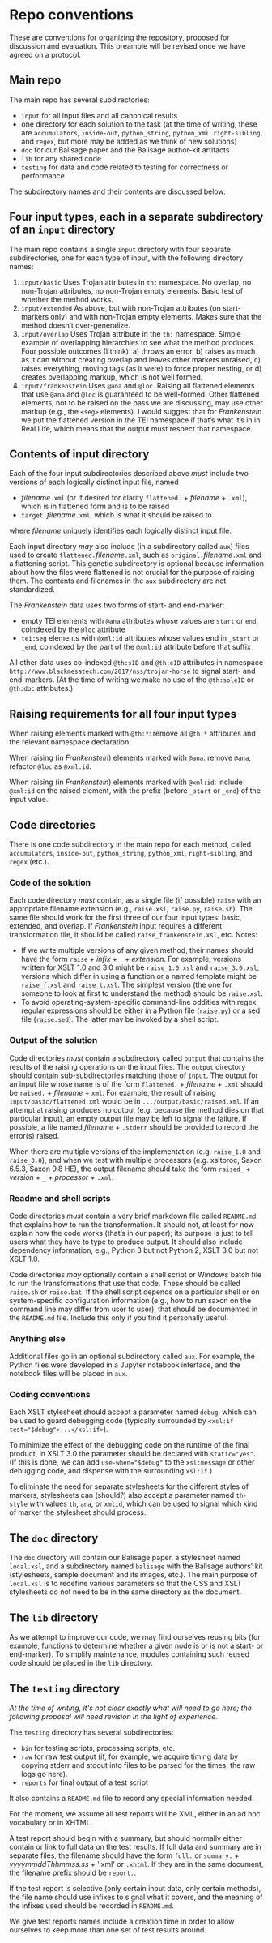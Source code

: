 # Repo conventions

These are conventions for organizing the repository, proposed for discussion and evaluation. This preamble will be revised once we have agreed on a protocol.

## Main repo

The main repo has several subdirectories:

* `input` for all input files and all canonical results
* one directory for each solution to the task (at the time of writing, these are `accumulators`, `inside-out`, `python_string`, `python_xml`, `right-sibling`, and `regex`, but more may be added as we think of new solutions)
* `doc` for our Balisage paper and the Balisage author-kit artifacts
* `lib` for any shared code
* `testing` for data and code related to testing for correctness or performance

The subdirectory names and their contents are discussed below. 

## Four input types, each in a separate subdirectory of an `input` directory

The main repo contains a single `input` directory with four separate subdirectories, one for each type of input, with the following directory names:

1. `input/basic` Uses Trojan attributes in `th:` namespace. No overlap, no non-Trojan attributes, no non-Trojan empty elements. Basic test of whether the method works.
2. `input/extended` As above, but with non-Trojan attributes (on start-markers only) and with non-Trojan empty elements. Makes sure that the method doesn’t over-generalize.
3. `input/overlap` Uses Trojan attribute in the `th:` namespace. Simple example of overlapping hierarchies to see what the method produces. Four possible outcomes (I think): a) throws an error, b) raises as much as it can without creating overlap and leaves other markers unraised, c) raises everything, moving tags (as it were) to force proper nesting, or d) creates overlapping markup, which is not well formed.
4. `input/frankenstein` Uses `@ana` and `@loc`. Raising all flattened elements that use `@ana` and `@loc` is guaranteed to be well-formed. Other flattened elements, not to be raised on the pass we are discussing, may use other markup (e.g., the `<seg>` elements). I would suggest that for _Frankenstein_ we put the flattened version in the TEI namespace if that’s what it’s in in Real Life, which means that the output must respect that namespace.



## Contents of input directory

Each of the four input subdirectories described above _must_ include two versions of each logically distinct input file, named 

* _filename_`.xml` (or if desired for clarity `flattened.` + _filename_ + `.xml`), which is in flattened form and is to be raised
* `target.`_filename_`.xml`, which is what it should be raised to

where _filename_ uniquely identifies each logically distinct input file.

Each input directory _may_ also include (in a subdirectory called `aux`) files used to create `flattened.`_filename_`.xml`, such as `original.`_filename_`.xml` and a flattening script. This genetic subdirectory is optional because information about how the files were flattened is not crucial for the purpose of raising them. The contents and filenames in the `aux` subdirectory are not standardized.

The _Frankenstein_ data uses two forms of start- and end-marker:

* empty TEI elements with `@ana` attributes whose values are `start` or `end`, coindexed by the `@loc` attribute
* `tei:seg` elements with `@xml:id` attributes whose values end in `_start` or `_end`, coindexed by the part of the `@xml:id` attribute before that suffix

All other data uses co-indexed `@th:sID` and `@th:eID` attributes in namespace `http://www.blackmesatech.com/2017/nss/trojan-horse` to signal start- and end-markers.  (At the time of writing we make no use of the `@th:soleID` or `@th:doc` attributes.)

## Raising requirements for all four input types

When raising elements marked with `@th:*`: remove all `@th:*` attributes and the relevant namespace declaration.

When raising (in _Frankenstein_) elements marked with `@ana`: remove `@ana`, refactor `@loc` as `@xml:id`. 

When raising (in _Frankenstein_) elements marked with `@xml:id`: include `@xml:id` on the raised element, with the prefix (before `_start` or `_end`) of the input value.

## Code directories

There is one code subdirectory in the main repo for each method, called `accumulators`, `inside-out`, `python_string`, `python_xml`, `right-sibling`, and `regex` (etc.).

### Code of the solution

Each code directory _must_ contain, as a single file (if possible) `raise` with an appropriate filename extension (e.g., `raise.xsl`, `raise.py`, `raise.sh`). The same file should work for the first three of our four input types: basic, extended, and overlap. If _Frankenstein_ input requires a different transformation file, it should be called `raise_frankenstein.xsl`, etc. Notes:

* If we write multiple versions of any given method, their names should have the form `raise` + _infix_ + `.` + _extension_.   For example, versions written for XSLT 1.0 and 3.0 might be `raise_1.0.xsl` and `raise_3.0.xsl`; versions which differ in using a function or a named template might be `raise_f.xsl` and `raise_t.xsl`.  The simplest version (the one for someone to look at first to understand the method) should be `raise.xsl`. 
* To avoid operating-system-specific command-line oddities with regex, regular expressions should be either in a Python file (`raise.py`) or a sed file (`raise.sed`).  The latter may be invoked by a shell script.

### Output of the solution

Code directories _must_ contain a subdirectory called `output` that contains the results of the raising operations on the input files.  The `output` directory should contain sub-subdirectories matching those of `input`.  The output for an input file whose name is of the form `flattened.` + _filename_ + `.xml` should be `raised.` + _filename_ + `xml`. For example, the result of raising `input/basic/flattened.xml` would be in `.../output/basic/raised.xml`. If an attempt at raising produces no output (e.g. because the method dies on that particular input), an empty output file may be left to signal the failure.  If possible, a file named _filename_ + `.stderr` should be provided to record the error(s) raised.

When there are multiple versions of the implementation (e.g. `raise_1.0` and `raise_3.0`), and when we test with multiple processors (e.g. xsltproc, Saxon 6.5.3, Saxon 9.8 HE), the output filename should take the form `raised_` + _version_ + `_` + _processor_ + `.xml`.

### Readme and shell scripts

Code directories _must_ contain a very brief markdown file called `README.md` that explains how to run the transformation. It should not, at least for now explain how the code works (that’s in our paper); its purpose is just to tell users what they have to type to produce output. It should also include dependency information, e.g., Python 3 but not Python 2, XSLT 3.0 but not XSLT 1.0.

Code directories _may_ optionally contain a shell script or Windows batch file to run the transformations that use that code. These should be called `raise.sh` or `raise.bat`. If the shell script depends on a particular shell or on system-specific configuration information (e.g., how to run saxon on the command line may differ from user to user), that should be documented in the `README.md` file. Include this only if you find it personally useful.

### Anything else ###

Additional files go in an optional subdirectory called `aux`. For example, the Python files were developed in a Jupyter notebook interface, and the notebook files will be placed in `aux`.

### Coding conventions

Each XSLT stylesheet should accept a parameter named `debug`, which can be used to guard debugging code (typically surrounded by `<xsl:if test="$debug">...</xsl:if>`).

To minimize the effect of the debugging code on the runtime of the final product, in XSLT 3.0 the parameter should be declared with `static="yes"`.  (If this is done, we can add `use-when="$debug"` to the `xsl:message` or other debugging code, and dispense with the surrounding `xsl:if`.)

To eliminate the need for separate stylesheets for the different styles of markers, stylesheets can (should?) also accept a parameter named `th-style` with values `th`, `ana`, or `xmlid`, which can be used to signal which kind of marker the stylesheet should process.  

## The `doc` directory

The `doc` directory will contain our Balisage paper, a stylesheet named `local.xsl`, and a subdirectory named `balisage` with the Balisage authors' kit (stylesheets, sample document and its images, etc.).  The main purpose of `local.xsl` is to redefine various parameters so that the CSS and XSLT stylesheets do not need to be in the same directory as the document.

## The `lib` directory 

As we attempt to improve our code, we may find ourselves reusing bits (for example, functions to determine whether a given node is or is not a start- or end-marker).  To simplify maintenance, modules containing such reused code should be placed in the `lib` directory.

## The `testing` directory 

*At the time of writing, it's not clear exactly what will need to go here; the following proposal will need revision in the light of experience.*

The `testing` directory has several subdirectories:

* `bin` for testing scripts, processing scripts, etc.
* `raw` for raw test output (if, for example, we acquire timing data by copying stderr and stdout into files to be parsed for the times, the raw logs go here).
* `reports` for final output of a test script

It also contains a `README.md` file to record any special information needed.

For the moment, we assume all test reports will be XML, either in an ad hoc vocabulary or in XHTML.

A test report should begin with a summary, but should normally either contain or link to full data on the test results.  If full data and summary are in separate files, the filename should have the form `full.` or `summary.` + _yyyymmddThhmmss.ss_ + '.xml' or `.xhtml`.  If they are in the same document, the filename prefix should be `report.`.

If the test report is selective (only certain input data, only certain methods), the file name should use infixes to signal what it covers, and the meaning of the infixes used should be recorded in `README.md`.

We give test reports names include a creation time in order to allow ourselves to keep more than one set of test results around.
